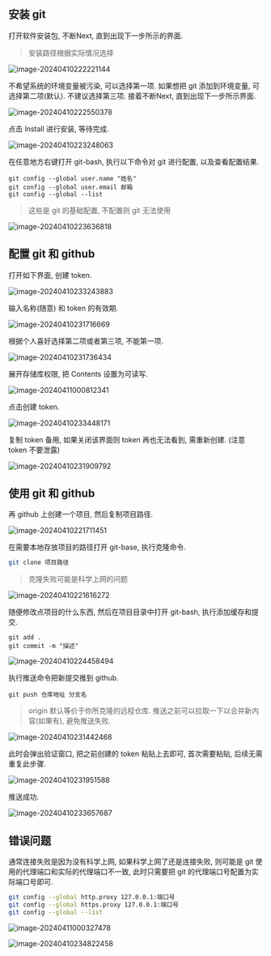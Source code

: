 ## 安装 git



打开软件安装包, 不断Next, 直到出现下一步所示的界面.

> 安装路径根据实际情况选择

![image-20240410222221144](assets/image-20240410222221144.png)



不希望系统的环境变量被污染, 可以选择第一项. 如果想把 git 添加到环境变量, 可选择第二项(默认). 不建议选择第三项.  接着不断Next, 直到出现下一步所示界面.

![image-20240410222550378](assets/image-20240410222550378.png)



点击 Install 进行安装, 等待完成.

![image-20240410223248063](assets/image-20240410223248063.png)



在任意地方右键打开 git-bash, 执行以下命令对 git 进行配置, 以及查看配置结果.

```
git config --global user.name "姓名"
git config --global user.email 邮箱
git config --global --list
```

> 这些是 git 的基础配置, 不配置则 git 无法使用

![image-20240410223636818](assets/image-20240410223636818.png)





## 配置 git 和 github



打开如下界面, 创建 token.

![image-20240410233243883](assets/image-20240410233243883.png)



输入名称(随意) 和 token 的有效期.

![image-20240410231716669](assets/image-20240410231716669.png)



根据个人喜好选择第二项或者第三项, 不能第一项.

![image-20240410231736434](assets/image-20240410231736434.png)



展开存储库权限, 把 Contents 设置为可读写.

![image-20240411000812341](assets/image-20240411000812341.png)



点击创建 token.

![image-20240410233448171](assets/image-20240410233448171.png)



复制 token 备用, 如果关闭该界面则 token 再也无法看到, 需重新创建.  (注意 token 不要泄露)

![image-20240410231909792](assets/image-20240410231909792.png)





## 使用 git 和 github





再 github 上创建一个项目, 然后复制项目路径.

![image-20240410221711451](assets/image-20240410221711451.png)



在需要本地存放项目的路径打开 git-base, 执行克隆命令.

```sh
git clone 项目路径
```

> 克隆失败可能是科学上网的问题

![image-20240410221616272](assets/image-20240410221616272.png)



随便修改点项目的什么东西, 然后在项目目录中打开 git-bash, 执行添加缓存和提交.

```
git add .
git commit -m "描述"
```

![image-20240410224458494](assets/image-20240410224458494.png)



执行推送命令把新提交推到 github.

```
git push 仓库地址 分支名
```

> origin 默认等价于你所克隆的远程仓库.  推送之前可以拉取一下以合并新内容(如果有), 避免推送失败.

![image-20240410231442468](assets/image-20240410231442468.png)



此时会弹出验证窗口, 把之前创建的 token 粘贴上去即可, 首次需要粘贴, 后续无需重复此步骤.

![image-20240410231951588](assets/image-20240410231951588.png)



推送成功.

![image-20240410233657687](assets/image-20240410233657687.png)





## 错误问题



通常连接失败是因为没有科学上网, 如果科学上网了还是连接失败, 则可能是 git 使用的代理端口和实际的代理端口不一致, 此时只需要把 git 的代理端口号配置为实际端口号即可.

```sh
git config --global http.proxy 127.0.0.1:端口号
git config --global https.proxy 127.0.0.1:端口号
git config --global --list
```

![image-20240411000327478](assets/image-20240411000327478.png)

![image-20240410234822458](assets/image-20240410234822458.png)